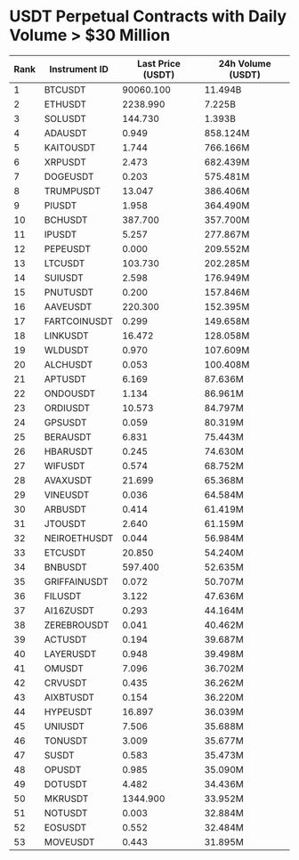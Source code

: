 # USDT Perpetual Contracts with Daily Volume > $30 Million

| Rank | Instrument ID | Last Price (USDT) | 24h Volume (USDT) |
|------|---------------|-------------------|-------------------|
| 1 | BTCUSDT | 90060.100 | 11.494B |
| 2 | ETHUSDT | 2238.990 | 7.225B |
| 3 | SOLUSDT | 144.730 | 1.393B |
| 4 | ADAUSDT | 0.949 | 858.124M |
| 5 | KAITOUSDT | 1.744 | 766.166M |
| 6 | XRPUSDT | 2.473 | 682.439M |
| 7 | DOGEUSDT | 0.203 | 575.481M |
| 8 | TRUMPUSDT | 13.047 | 386.406M |
| 9 | PIUSDT | 1.958 | 364.490M |
| 10 | BCHUSDT | 387.700 | 357.700M |
| 11 | IPUSDT | 5.257 | 277.867M |
| 12 | PEPEUSDT | 0.000 | 209.552M |
| 13 | LTCUSDT | 103.730 | 202.285M |
| 14 | SUIUSDT | 2.598 | 176.949M |
| 15 | PNUTUSDT | 0.200 | 157.846M |
| 16 | AAVEUSDT | 220.300 | 152.395M |
| 17 | FARTCOINUSDT | 0.299 | 149.658M |
| 18 | LINKUSDT | 16.472 | 128.058M |
| 19 | WLDUSDT | 0.970 | 107.609M |
| 20 | ALCHUSDT | 0.053 | 100.408M |
| 21 | APTUSDT | 6.169 | 87.636M |
| 22 | ONDOUSDT | 1.134 | 86.961M |
| 23 | ORDIUSDT | 10.573 | 84.797M |
| 24 | GPSUSDT | 0.059 | 80.319M |
| 25 | BERAUSDT | 6.831 | 75.443M |
| 26 | HBARUSDT | 0.245 | 74.630M |
| 27 | WIFUSDT | 0.574 | 68.752M |
| 28 | AVAXUSDT | 21.699 | 65.368M |
| 29 | VINEUSDT | 0.036 | 64.584M |
| 30 | ARBUSDT | 0.414 | 61.419M |
| 31 | JTOUSDT | 2.640 | 61.159M |
| 32 | NEIROETHUSDT | 0.044 | 56.984M |
| 33 | ETCUSDT | 20.850 | 54.240M |
| 34 | BNBUSDT | 597.400 | 52.635M |
| 35 | GRIFFAINUSDT | 0.072 | 50.707M |
| 36 | FILUSDT | 3.122 | 47.636M |
| 37 | AI16ZUSDT | 0.293 | 44.164M |
| 38 | ZEREBROUSDT | 0.041 | 40.462M |
| 39 | ACTUSDT | 0.194 | 39.687M |
| 40 | LAYERUSDT | 0.948 | 39.498M |
| 41 | OMUSDT | 7.096 | 36.702M |
| 42 | CRVUSDT | 0.435 | 36.262M |
| 43 | AIXBTUSDT | 0.154 | 36.220M |
| 44 | HYPEUSDT | 16.897 | 36.039M |
| 45 | UNIUSDT | 7.506 | 35.688M |
| 46 | TONUSDT | 3.009 | 35.677M |
| 47 | SUSDT | 0.583 | 35.473M |
| 48 | OPUSDT | 0.985 | 35.090M |
| 49 | DOTUSDT | 4.482 | 34.436M |
| 50 | MKRUSDT | 1344.900 | 33.952M |
| 51 | NOTUSDT | 0.003 | 32.884M |
| 52 | EOSUSDT | 0.552 | 32.484M |
| 53 | MOVEUSDT | 0.443 | 31.895M |
